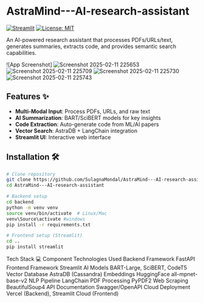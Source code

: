 # AstraMind---AI-research-assistant



[![Streamlit](https://static.streamlit.io/badges/streamlit_badge_black_white.svg)](https://your-streamlit-app.streamlit.app/)
[![License: MIT](https://img.shields.io/badge/License-MIT-yellow.svg)](https://opensource.org/licenses/MIT)

An AI-powered research assistant that processes PDFs/URLs/text, generates summaries, extracts code, and provides semantic search capabilities.

![App Screenshot]
![Screenshot 2025-02-11 225653](https://github.com/user-attachments/assets/d908c3ec-3291-492b-8bb7-21595a2ab873)
![Screenshot 2025-02-11 225709](https://github.com/user-attachments/assets/0d553433-9493-4425-a848-856320440166)
![Screenshot 2025-02-11 225730](https://github.com/user-attachments/assets/8ff0ea4a-f38e-4696-b84a-ec76a52e8355)
![Screenshot 2025-02-11 225743](https://github.com/user-attachments/assets/c8eee42c-12f9-4712-be7f-9e14b7653c4e)



## Features ✨

- **Multi-Modal Input**: Process PDFs, URLs, and raw text
- **AI Summarization**: BART/SciBERT models for key insights
- **Code Extraction**: Auto-generate code from ML/AI papers
- **Vector Search**: AstraDB + LangChain integration
- **Streamlit UI**: Interactive web interface

## Installation 🛠️
```bash
# Clone repository
git clone https://github.com/SulagnaMondal/AstraMind---AI-research-assistant.git
cd AstraMind---AI-research-assistant

# Backend setup
cd backend
python -m venv venv
source venv/bin/activate  # Linux/Mac
venv\Source\activate #windows
pip install -r requirements.txt

# Frontend setup (Streamlit)
cd ..
pip install streamlit
```

Tech Stack 💻
Component	Technologies Used
Backend Framework	FastAPI
Frontend Framework	Streamlit
AI Models	BART-Large, SciBERT, CodeT5
Vector Database	AstraDB (Cassandra)
Embeddings	HuggingFace all-mpnet-base-v2
NLP Pipeline	LangChain
PDF Processing	PyPDF2
Web Scraping	BeautifulSoup4
API Documentation	Swagger/OpenAPI
Cloud Deployment	Vercel (Backend), Streamlit Cloud (Frontend)

